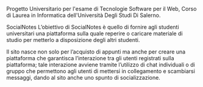 Progetto Universitario per l'esame di Tecnologie Software per il Web, Corso di Laurea in Informatica dell'Università Degli Studi Di Salerno.

SocialNotes
L’obiettivo di SocialNotes è quello di fornire agli studenti universitari una piattaforma sulla quale reperire o caricare materiale di studio per metterlo a disposizione degli altri studenti.

Il sito nasce non solo per l’acquisto di appunti ma anche per creare una piattaforma che garantisca l’interazione tra gli utenti registrati sulla piattaforma; tale interazione avviene tramite l’utilizzo di chat individuali o di gruppo che permettono agli utenti di mettersi in collegamento e scambiarsi messaggi, dando al sito anche uno spunto di socializzazione. 

